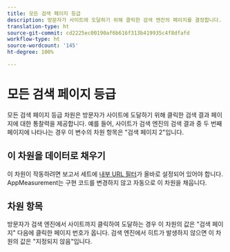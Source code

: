 ```yaml
---
title: 모든 검색 페이지 등급
description: 방문자가 사이트에 도달하기 위해 클릭한 검색 엔진의 페이지를 결정합니다.
translation-type: ht
source-git-commit: cd2225ec00190af6b616f313b419935c4f8dfafd
workflow-type: ht
source-wordcount: '145'
ht-degree: 100%

---
```



# 모든 검색 페이지 등급

모든 검색 페이지 등급 차원은 방문자가 사이트에 도달하기 위해 클릭한 검색 결과 페이지에 대한 통찰력을 제공합니다. 예를 들어, 사이트가 검색 엔진의 검색 결과 중 두 번째 페이지에 나타나는 경우 이 변수의 차원 항목은 &quot;검색 페이지 2&quot;입니다.

## 이 차원을 데이터로 채우기

이 차원이 작동하려면 보고서 세트에 [내부 URL 필터](/help/admin/admin/internal-url-filter-admin.md)가 올바로 설정되어 있어야 합니다. AppMeasurement는 구현 코드를 변경하지 않고 자동으로 이 차원을 채웁니다.

## 차원 항목

방문자가 검색 엔진에서 사이트까지 클릭하여 도달하는 경우 이 차원의 값은 &quot;검색 페이지&quot; 다음에 클릭한 페이지 번호가 옵니다. 검색 엔진에서 히트가 발생하지 않으면 이 차원의 값은 &quot;지정되지 않음&quot;입니다.
